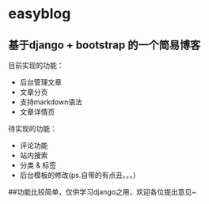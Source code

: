 # easyblog
## 基于django + bootstrap 的一个简易博客

目前实现的功能：
- 后台管理文章
- 文章分页
- 支持markdown语法
- 文章详情页

待实现的功能：
- 评论功能
- 站内搜索
- 分类 & 标签
- 后台模板的修改(ps.自带的有点丑。。。)

##功能比较简单，仅供学习django之用，欢迎各位提出意见~
